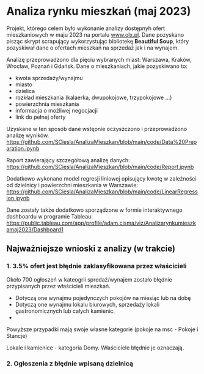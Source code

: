# Analiza rynku mieszkań (maj 2023)

Projekt, którego celem było wykonanie analizy dostępnyh ofert mieszkaniowych w maju 2023 na portalu www.olx.pl.
Dane pozyskano pisząc skrypt scrapujący wykorzystując bibliotekę **Beautiful Soup**, który pozyskiwał dane o ofertach mieszkań na sprzedaż jak i na wynajem.

Analizę przeprowadzono dla pięciu wybranych miast: Warszawa, Kraków, Wrocław, Poznań i Gdańsk. Dane o mieszkaniach, jakie pozyskiwano to:
- kwota sprzedaży/wynajmu 
- miasto
- dzielica 
- rozkład mieszkania (kalaerka, dwupokojowe, trzypokojowe ...)
- powierzchnia mieszkania
- informacja o możliwej negocjacji 
- link do pełnej oferty

Uzyskane w ten sposób dane wstępnie oczyszczono i przeprowadzono analizę wyników. 
https://github.com/SCiesla/AnalizaMieszkan/blob/main/code/Data%20Preparation.ipynb

Raport zawierający szczegółową analizę danych:
https://github.com/SCiesla/AnalizaMieszkan/blob/main/code/Report.ipynb

Dodatkowo wykonano model regresji liniowej opisujący kwotę w zależności od dzielnicy i powierzchni mieszkania w Warszawie:
https://github.com/SCiesla/AnalizaMieszkan/blob/main/code/LinearRegression.ipynb

Dane zostały także dodatkowo sporządzone w formie interaktywnego dashboardu w programie Tableau:
https://public.tableau.com/app/profile/adam.cisma/viz/Analizarynkumieszkamaj2023/Dashboard1


## Najważniejsze wnioski z analizy (w trakcie)

### 1. 3.5% ofert jest błędnie zaklasyfikowana przez właścicieli

Około 700 ogłoszeń w kateogrii spredaż/wynajem zostało błędnie przypisanych przez właścicieli mieszkań. 
 - Dotyczą one wynajmu pojedynczych pokojów na miesiąc lub na dobę 
 - Dotyczą one wynajmu lokalu biurowych, sprzedaży lokali gastronomicznych lub całych kamienic.
 - 
Powyższe przypadki mają swoje własne kategorie (pokoje na msc - Pokoje i Stancje) 

Lokale i kamienice - kategoria Domy. Właściciele błędnie je oznaczają. 

### 2. Ogłoszenia z błędnie wpisaną dzielnicą 
